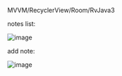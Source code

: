 MVVM/RecyclerView/Room/RvJava3

notes list:


![image](https://github.com/user-attachments/assets/3570c6db-7697-484a-a0d0-24de20460716)


add note:


![image](https://github.com/user-attachments/assets/5c0eb2cd-8f37-4a53-b756-6f3f0dbb52d8)
